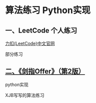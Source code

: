 # 算法练习 Python实现

## 一、LeetCode 个人练习
[力扣(LeetCode)中文官网](https://leetcode-cn.com/problemset/all/)

部分练习

## [二、《剑指Offer》（第2版）](https://book.douban.com/subject/27008702/)
python实现

XJB写写的算法练习
